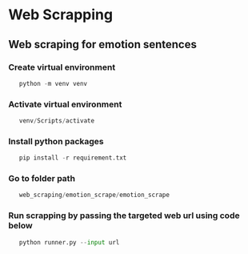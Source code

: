 # Web Scrapping 
## Web scraping for emotion sentences 

### Create virtual environment
```python
   python -m venv venv
```

### Activate virtual environment
```python
   venv/Scripts/activate
```

### Install python packages
```python
   pip install -r requirement.txt
```
### Go to folder path
```python
   web_scraping/emotion_scrape/emotion_scrape
```

### Run scrapping by passing the targeted web url using code below
```python
   python runner.py --input url
```
